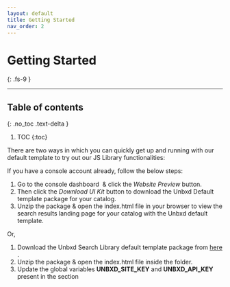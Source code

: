 ```yaml
---
layout: default
title: Getting Started
nav_order: 2
---
```


# Getting Started
{: .fs-9 }

---

## Table of contents
{: .no_toc .text-delta }

1. TOC
{:toc}




There are two ways in which you can quickly get up and running with our default template to try out our JS Library functionalities:

If you have a console account already, follow the below steps:  
  

1.  Go to the console dashboard  & click the _Website Preview_ button.
2.  Then click the _Download UI Kit_ button to download the Unbxd Default template package for your catalog.
3.  Unzip the package & open the index.html file in your browser to view the search results landing page for your catalog with the Unbxd default template.

Or,

1.  Download the Unbxd Search Library default template package from [here](https://libraries.unbxdapi.com/sdk-demo/v2/Unbxd-Search-SDK-Demo.zip) .
2.  Unzip the package & open the index.html file inside the folder.
3.  Update the global variables **UNBXD\_SITE\_KEY** and **UNBXD\_API\_KEY** present in the <head> section <script>  tag of the _index.html_ file with your Site key & API keys.
```js
    window.UNBXD\_SITE\_KEY\= < your site key\>//yoursitekey
    window.UNBXD\_API\_KEY\= < your API key\>//yourapikey
```

Refer to [this section](https://unbxd.com/docs/site-search/documentation/configure-site-profile/) for steps on how to get the Site Key & API Key for your account
4.  Update the global variable “**UNBXD\_MAPPED\_FIELDS**” with the field mapping of your catalog fields.  
```js
 window.UNBXD_MAPPED_FIELDS = {
   "unxTitle": "title",
  "unxImageUrl": "Image_Link",
   "unxPrice": "Price",
   "unxDescription":" productDescription"
};
```
    Refer to [this section](https://unbxd.com/docs/site-search/documentation/configure-site-profile/) on how to get these field mappings for your account.  
      
    Finally, open index.html in your browser to view the search results landing page for your catalog with the Unbxd default template.

Quick Integration to your Site
------------------------------

To integrate the JS Library into your site, follow the following steps:

1.  Include the JS Library. This can be done in two ways:  
    a. Adding it as a URL to your HTML file.  
    First, add the following CSS file into the **“** section of your HTML page to get the Unbxd default theme styles. 
    
```js
<link rel="stylesheet" href="https://libraries.unbxdapi.com/search-sdk/v2.0.0/vanillaSearch.min.css" /> 
```
Then add the following script file for the library at the end of the body section.
    
```js
<script type="text/javascript" src="https://libraries.unbxdapi.com/search-sdk/v2.0.0/vanillaSearch.min.js">
```

This will set the “UnbxdSearch” constructor on the window object.  
    b. Install it via npm using the following command
    
```js
npm i @unbxd-ui/vanilla-search-library
```

and import the UnbxdSearch class like below:
```js
import  UnbxdSearch  from  "@unbxd-ui/vanilla-search-library";
```

**Note**: To include default CSS, use the below command
```js
import "@unbxd-ui/vanilla-search-library/public/dist/css/vanillaSearch.css";
``` 
or If you are using SCSS, include the below file
```js
import "@unbxd-ui/vanilla-search-library/styles/index.scss";
```

2.  Create a search object using UnbxdSearch(class/constructor) with the relevant configs.
```js
window.unbxdSearch = new UnbxdSearch({
 siteKey: "demo-unbxd700181503576558",
 apiKey: "fb853e3332f2645fac9d71dc63e09ec1",
 products:{
    productType:"SEARCH",
    productAttributes: [
            "title",
            "uniqueId",
            "price",
            "sku",
            "imageUrl",
            "displayPrice",
            "salePrice",
            "sortPrice"
      ]
 }
});
```
A full configuration will look like:
```js
window.unbxdSearch = new UnbxdSearch({
 siteKey: "demo-german-unbxd809051586180937",
 apiKey: "16e3cf8d510c50106d64f1ebb919b34e",
 searchBoxEl: document.getElementById("unbxdInput"),
 searchButtonEl: document.getElementById("searchBtn"),
 products:{
   el:document.getElementById("searchResultsWrapper"),
   attributesMap: {
      "unxTitle": "title",
      "unxImageUrl": "imageUrl"
      "unxPrice": "displaySalePrice"
   },
   productAttributes: [
      "title",
      "imageUrl",
      "price"
   ]
 },
 spellCheck: {
   enabled: true,
   el: document.getElementById("didYouMeanWrapper")
 },
 noResults: {
     el: document.getElementById("noResultWrapper")
 },
 facet: {
   facetsEl: document.getElementById("facetsWrapper"),
   selectedFacetsEl: document.getElementById("selectedFacetWrapper"),
   applyMultipleFilters:false,
   defaultOpen:"FIRST",
   isCollapsible: true,
   isSearchable: true
 },
 pagination: {
   type: "FIXED_PAGINATION",
   el:document.querySelector("#clickScrollContainer"),
   onPaginate:function(data) {
   }
 },
 breadcrumb: {
   el: document.getElementById("breadcrumpContainer")
 },
 pagesize: {
   el: document.getElementById("changeNoOfProducts")
 },
 sort: {
   el: document.getElementById("sortWrapper"),
   options: [
     {
       value: "sortPrice desc",
       text: "Price High to Low"
     },
     {
       value: "sortPrice asc",
       text: " Price Low to High"
     }
   ]
 },
 loader :{
     el:document.getElementById("loaderEl")
 },
 productView:{
   el: document.getElementById("productViewTypeContainer"),
   defaultViewType: "GRID"
 },
 banner: {
   el: document.getElementById("bannerContainer"),
   count: 1
 }
});
```

You can also modify the configs anytime using the “**updateConfig**” method on the returned object. “updateConfig” accepts a new config object as an argument which will be merged with the existing config object.
```js
const  unbxdSearch = new UnbxdSearch({
 siteKey: "demo-unbxd700181503576558",
 apiKey: "fb853e3332f2645fac9d71dc63e09ec1",
 products:{
    productType:"SEARCH"
 }
});
unbxdSearch.updateConfig({
 products:{
    productType:"CATEGORY"
 }
});
```
For a full list of all available configs refer to the “List of Available Configurations” section below.

### Nomenclature

You will see below terms more:

*   `el` – The term el refers to a DOM element. So the rendered component will be rendered inside this DOM element.  
    Ex: document.getElementById(“searchResultsWrapper”).

*   `template` – templates are functions where you can return the HTML string that needs to be rendered. This provides you the power of entire Javascript to build your desired HTML string
*   All of the class names generated by the library will have the prefix **“UNX-“**. So you can use it to customize styles.

More Information
----------------

For any issue that you face during integration or need updates on the changes, follow these tips, raise issues, or track log changes. 

### Tips& tricks

*   If you are including our Search JS Library, [Autosuggest Library](https://unbxd.com/docs/site-search/integration-documentation/autosuggest-sdk/) & [Analytics Library](https://unbxd.com/docs/site-search/integration-documentation/browser-integration/) in your HTML page, the order of the files are important.  
    Include the Search JS Library, followed by Autosuggest Library and then the Analytics JS Library. This should be followed by the code to invoke the library.
*   Always ensure you are invoking the library (i.e. calling the **UnbxdSearch** constructor) after you have included it either via URL or via npm
*   Include the CSS inside the <head> tag of your HTML page & the scripts at the end of the body tag. This will ensure that the page rendering is not blocked by the javascript files.

### Raise Issues  

  
Facing some issues? look for solutions or create an issue [here](https://github.com/unbxd/search-JS-library/issues).

### Stay up to date

  
Look at the [changelog](https://github.com/unbxd/search-JS-library/blob/master/CHANGELOG.md) to see the latest version & history.

List of available Configurations
--------------------------------

You can find the list of the available configurations in [this Github link](https://github.com/unbxd/search-JS-library/#full-configuration-list). 

